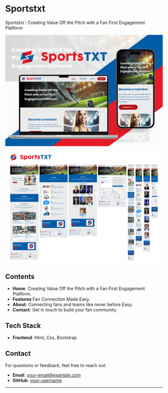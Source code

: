 # Sportstxt

Sportstxt : Creating Value Off the Pitch with a Fan First Engagement Platform

![Screenshot of Sportstxt](layout/Sportstxt.png)

![Screenshot of Sportstxt](layout/Mock-up.jpg)

## Contents

- **Home**: Creating Value Off the Pitch with a Fan First Engagement Platform.
- **Features**:Fan Connection Made Easy.
- **About**: Connecting fans and teams like never before Easy.
- **Contact**: Get in touch to build your fan community.

## Tech Stack

- **Frontend**: Html, Css, Bootstrap

## Contact

For questions or feedback, feel free to reach out:

- **Email**: [your-email@example.com](mailto:your-email@example.com)
- **GitHub**: [your-username](https://github.com/your-username)

---
